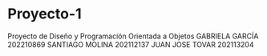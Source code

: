 # Proyecto-1
Proyecto de Diseño y Programación Orientada a Objetos 
GABRIELA GARCÍA 202210869       SANTIAGO MOLINA 202112137            JUAN JOSE TOVAR   202113204
